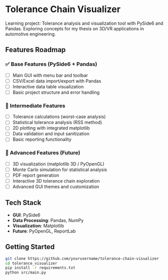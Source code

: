 # Tolerance Chain Visualizer

Learning project: Tolerance analysis and visualization tool with PySide6 and Pandas. 
Exploring concepts for my thesis on 3D/VR applications in automotive engineering.

## Features Roadmap

### ✅ Base Features (PySide6 + Pandas)
- [ ] Main GUI with menu bar and toolbar
- [ ] CSV/Excel data import/export with Pandas
- [ ] Interactive data table visualization
- [ ] Basic project structure and error handling

### 🚧 Intermediate Features
- [ ] Tolerance calculations (worst-case analysis)
- [ ] Statistical tolerance analysis (RSS method)
- [ ] 2D plotting with integrated matplotlib
- [ ] Data validation and input sanitization
- [ ] Basic reporting functionality

### 🎯 Advanced Features (Future)
- [ ] 3D visualization (matplotlib 3D / PyOpenGL)
- [ ] Monte Carlo simulation for statistical analysis
- [ ] PDF report generation
- [ ] Interactive 3D tolerance chain exploration
- [ ] Advanced GUI themes and customization

## Tech Stack
- **GUI**: PySide6
- **Data Processing**: Pandas, NumPy
- **Visualization**: Matplotlib
- **Future**: PyOpenGL, ReportLab

## Getting Started
```bash
git clone https://github.com/yourusername/tolerance-chain-visualizer
cd tolerance_visualizer
pip install -r requirements.txt
python src/main.py
